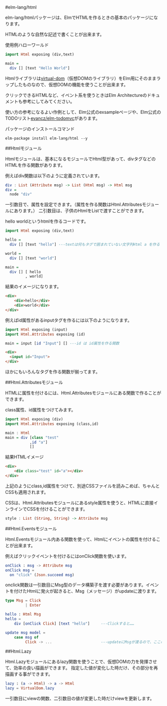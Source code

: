#elm-lang/html

elm-lang/htmlパッケージは、ElmでHTMLを作るときの基本のパッケージになります。

HTMLのような自然な記述で書くことが出来ます。

使用例ハローワールド

```hs
import Html exposing (div,text)

main =
  div [] [text "Hello World"]
```

Htmlライブラリは[virtual-dom](https://github.com/Matt-Esch/virtual-dom)（仮想DOMのライブラリ）をElm用にそのままラップしたものなので、仮想DOMの機能を使うことが出来ます。

クリックできるHTMLなど、イベント系を使うときはElm Architectureのドキュメントも参考にしてみてください。

使い方の参考になるよい作例として、Elm公式のexsampleページや、Elm公式のTODOリスト[evancz/elm-todomvc](https://github.com/evancz/elm-todomvc)があります。

パッケージのインストールコマンド

```
elm-package install elm-lang/html --y
```



##Htmlモジュール

Htmlモジュールは、基本になるモジュールでHtml型があって、divタグなどのHTMLを作る関数があります。

例えばdiv関数は以下のように定義されています。

```hs
div : List (Attribute msg) -> List (Html msg) -> Html msg
div =
  node "div"
```

一引数目で、属性を設定できます。（属性を作る関数はHtml.Attributesモジュールにあります。）
二引数目は、子供のHtmlをListで渡すことができます。  


hello worldというhtmlを作るコードです。

```hs
import Html exposing (div,text)

hello =
  div [] [text "hello"] ---textは何もタグで囲まれていない文字列Html a を作る

world =
  div [] [text "world"]

main =
  div [] [ hello
         , world]

```

結果のイメージになります。

```html
<div>
    <div>hello</div>
    <div>world</div>
</div>
```

例えばid属性があるinputタグを作るには以下のようになります。

```hs
import Html exposing (input)
import Html.Attributes exposing (id)

main = input [id "Input"] [] ---id は id属性を作る関数
```

```html
<div>
  <input id="Input">
</div>
```

ほかにもいろんなタグを作る関数が揃ってます。


##Html.Attributesモジュール


HTMLに属性を付けるには、Html.Attributesモジュールにある関数で作ることができます。

class属性、id属性をつけてみます。

```hs
import Html exposing (div)
import Html.Attributes exposing (class,id)

main : Html
main = div [class "test"  
           ,id "a"]
           []
```

結果HTMLイメージ

```html
<div>
    <div class="test" id="a"></div>
</div>
```

上記のようにclass,id属性をつけて、別途CSSファイルを読みこめば、ちゃんとCSSも適用されます。

CSSは、Html.Attributesモジュールにあるstyle属性を使うと、HTMLに直接インラインでCSSを付けることができます。

```hs
style : List (String, String) -> Attribute msg
```


##Html.Eventsモジュール

Html.Eventsモジュール内ある関数を使って、Htmlにイベントの属性を付けることが出来ます。

例えばクリックイベントを付けるにはonClick関数を使います。

```elm
onClick : msg -> Attribute msg
onClick msg =
  on "click" (Json.succeed msg)
```

onclick関数は一引数目にMsg型のデータ構築子を渡す必要があります。イベントを付けたHtmlに発火が起きると、Msg（メッセージ）がupdateに渡ります。

```elm
type Msg = Click
         | Enter

hello : Html Msg
hello =
    div [onClick Click] [text "hello"]     ---Clickすると……

update msg model =
    case msg of
         Click -> ...                      ---updateにMsgが渡るので、ここの処理が起きる
```


##Html.Lazy

Html.Lazyモジュールにあるlazy関数を使うことで、仮想DOMの力を発揮させて、効率の良い描画ができます。
指定した値が変化した時だけ、その部分を再描画する事ができます。

```elm
lazy : (a -> Html) -> a -> Html
lazy = VirtualDom.lazy
```

一引数目にviewの関数、二引数目の値が変更した時だけviewを更新します。
